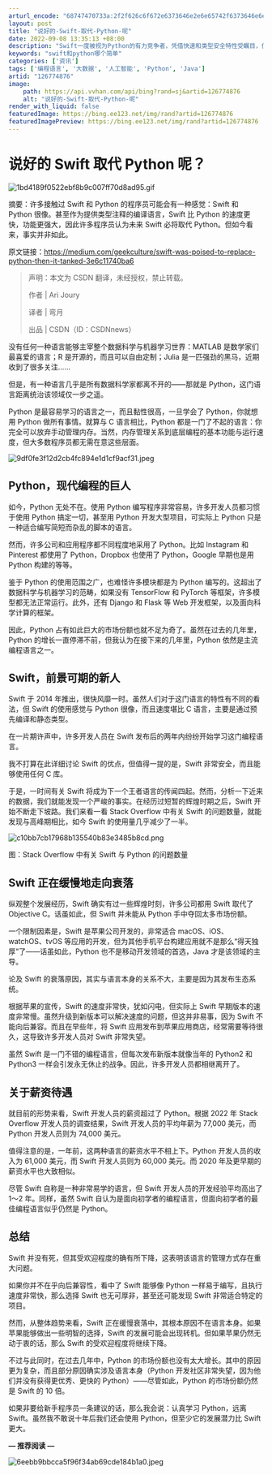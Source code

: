 ```yaml
---
arturl_encode: "68747470733a:2f2f626c6f672e6373646e2e6e65742f6373646e6e6577732f:61727469636c652f64657461696c732f313236373734383736"
layout: post
title: "说好的-Swift-取代-Python-呢"
date: 2022-09-08 13:35:13 +08:00
description: "Swift一度被视为Python的有力竞争者，凭借快速和类型安全特性受瞩目，但其发展遇挫，Stack"
keywords: "swift和python哪个简单"
categories: ['资讯']
tags: ['编程语言', '大数据', '人工智能', 'Python', 'Java']
artid: "126774876"
image:
    path: https://api.vvhan.com/api/bing?rand=sj&artid=126774876
    alt: "说好的-Swift-取代-Python-呢"
render_with_liquid: false
featuredImage: https://bing.ee123.net/img/rand?artid=126774876
featuredImagePreview: https://bing.ee123.net/img/rand?artid=126774876
---
```


# 说好的 Swift 取代 Python 呢？

![1bd4189f0522ebf8b9c007ff70d8ad95.gif](https://i-blog.csdnimg.cn/blog_migrate/d2184e066b0d49c8f567f3cd2c596891.gif)

摘要：许多接触过 Swift 和 Python 的程序员可能会有一种感觉：Swift 和 Python 很像。甚至作为提供类型注释的编译语言，Swift 比 Python 的速度更快，功能更强大，因此许多程序员认为未来 Swift 必将取代 Python。但如今看来，事实并非如此。

原文链接：https://medium.com/geekculture/swift-was-poised-to-replace-python-then-it-tanked-3e6c11740ba6

> 声明：本文为 CSDN 翻译，未经授权，禁止转载。
>   
> 作者 | Ari Joury
>
> 译者 | 弯月
>
> 出品 | CSDN（ID：CSDNnews）

没有任何一种语言能够主宰整个数据科学与机器学习世界：MATLAB 是数学家们最喜爱的语言；R 是开源的，而且可以自由定制；Julia 是一匹强劲的黑马，近期收到了很多关注......

但是，有一种语言几乎是所有数据科学家都离不开的——那就是 Python，这门语言距离统治该领域仅一步之遥。

Python 是最容易学习的语言之一，而且黏性很高，一旦学会了 Python，你就想用 Python 做所有事情。就算与 C 语言相比，Python 都是一门了不起的语言：你完全可以放弃手动管理内存。当然，内存管理关系到底层编程的基本功能与运行速度，但大多数程序员都无需在意这些层面。

![9df0fe3f12d2cb4fc894e1d1cf9acf31.jpeg](https://i-blog.csdnimg.cn/blog_migrate/2acb46348d329862526fcae9f455746a.jpeg)

## **Python，现代编程的巨人**

如今，Python 无处不在。使用 Python 编写程序非常容易，许多开发人员都习惯于使用 Python 搞定一切，甚至用 Python 开发大型项目，可实际上 Python 只是一种适合编写简短而杂乱的脚本的语言。

然而，许多公司和应用程序都不同程度地采用了 Python。比如 Instagram 和 Pinterest 都使用了 Python，Dropbox 也使用了 Python，Google 早期也是用 Python 构建的等等。

鉴于 Python 的使用范围之广，也难怪许多模块都是为 Python 编写的。这超出了数据科学与机器学习的范畴，如果没有 TensorFlow 和 PyTorch 等框架，许多模型都无法正常运行。此外，还有 Django 和 Flask 等 Web 开发框架，以及面向科学计算的框架。

因此，Python 占有如此巨大的市场份额也就不足为奇了。虽然在过去的几年里，Python 的增长一直停滞不前，但我认为在接下来的几年里，Python 依然是主流编程语言之一。

## **Swift，前景可期的新人**

Swift 于 2014 年推出，很快风靡一时。虽然人们对于这门语言的特性有不同的看法，但 Swift 的使用感觉与 Python 很像，而且速度堪比 C 语言，主要是通过预先编译和静态类型。

在一片期许声中，许多开发人员在 Swift 发布后的两年内纷纷开始学习这门编程语言。

我不打算在此详细讨论 Swift 的优点，但值得一提的是，Swift 非常安全，而且能够使用任何 C 库。

于是，一时间有关 Swift 将成为下一个王者语言的传闻四起。然而，分析一下近来的数据，我们就能发现一个严峻的事实。在经历过短暂的辉煌时期之后，Swift 开始不断走下坡路。我们来看一看 Stack Overflow 中有关 Swift 的问题数量，就能发现与高峰期相比，如今 Swift 的使用量几乎减少了一半。

![c10bb7cb17968b135540b83e3485b8cd.png](https://i-blog.csdnimg.cn/blog_migrate/b6b2d1053b9c989cccf729c28d90579c.png)

图：Stack Overflow 中有关 Swift 与 Python 的问题数量

## 

## **Swift 正在缓慢地走向衰落**

纵观整个发展经历，Swift 确实有过一些辉煌时刻，许多公司都用 Swift 取代了 Objective C。话虽如此，但 Swift 并未能从 Python 手中夺回太多市场份额。

一个限制因素是，Swift 是苹果公司开发的，非常适合 macOS、iOS、watchOS、tvOS 等应用的开发，但为其他手机平台构建应用就不是那么“得天独厚”了——话虽如此，Python 也不是移动开发领域的首选，Java 才是该领域的主导。

论及 Swift 的衰落原因，其实与语言本身的关系不大，主要是因为其发布生态系统。

根据苹果的宣传，Swift 的速度非常快，犹如闪电，但实际上 Swift 早期版本的速度非常慢。虽然升级到新版本可以解决速度的问题，但这并非易事，因为 Swift 不能向后兼容。而且在早些年，将 Swift 应用发布到苹果应用商店，经常需要等待很久，这导致许多开发人员对 Swift 非常失望。

虽然 Swift 是一门不错的编程语言，但每次发布新版本就像当年的 Python2 和 Python3 一样会引发永无休止的战争。因此，许多开发人员都相继离开了。

## **关于薪资待遇**

就目前的形势来看，Swift 开发人员的薪资超过了 Python。根据 2022 年 Stack Overflow 开发人员的调查结果，Swift 开发人员的平均年薪为 77,000 美元，而 Python 开发人员则为 74,000 美元。

值得注意的是，一年前，这两种语言的薪资水平不相上下。Python 开发人员的收入为 61,000 美元，而 Swift 开发人员则为 60,000 美元。而 2020 年及更早期的薪资水平也大致相似。

尽管 Swift 自称是一种非常易学的语言，但 Swift 开发人员的开发经验平均高出了 1～2 年。同样，虽然 Swift 自认为是面向初学者的编程语言，但面向初学者的最佳编程语言似乎仍然是 Python。

## **总结**

Swift 并没有死，但其受欢迎程度的确有所下降，这表明该语言的管理方式存在重大问题。

如果你并不在乎向后兼容性，看中了 Swift 能够像 Python 一样易于编写，且执行速度非常快，那么选择 Swift 也无可厚非，甚至还可能发现 Swift 非常适合特定的项目。

然而，从整体趋势来看，Swift 正在缓慢衰落中，其根本原因不在语言本身。如果苹果能够做出一些明智的选择，Swift 的发展可能会出现转机。但如果苹果仍然无动于衷的话，那么 Swift 的受欢迎程度将继续下降。

不过与此同时，在过去几年中，Python 的市场份额也没有太大增长。其中的原因更为复杂，而且部分原因确实涉及语言本身（Python 开发社区非常失望，因为他们并没有获得更优秀、更快的 Python）——尽管如此，Python 的市场份额仍然是 Swift 的 10 倍。

如果非要给新手程序员一条建议的话，那么我会说：认真学习 Python，远离 Swift。虽然我不敢说十年后我们还会使用 Python，但至少它的发展潜力比 Swift 更大。

**— 推荐阅读 —**

![6eebb9bbcca5f96f34ab69cde184b1a0.jpeg](https://i-blog.csdnimg.cn/blog_migrate/6f9c550106047e559e44a6b9d3f264a2.jpeg)